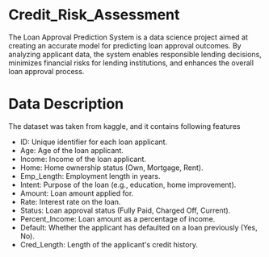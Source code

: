 # Credit_Risk_Assessment

The Loan Approval Prediction System is a data science project aimed at creating an accurate model for predicting loan approval outcomes. By analyzing applicant data, the system enables responsible lending decisions, minimizes financial risks for lending institutions, and enhances the overall loan approval process.

# Data Description

The dataset was taken from kaggle, and it contains following features
- ID: Unique identifier for each loan applicant.
- Age: Age of the loan applicant.
- Income: Income of the loan applicant.
- Home: Home ownership status (Own, Mortgage, Rent).
- Emp_Length: Employment length in years.
- Intent: Purpose of the loan (e.g., education, home improvement).
- Amount: Loan amount applied for.
- Rate: Interest rate on the loan.
- Status: Loan approval status (Fully Paid, Charged Off, Current).
- Percent_Income: Loan amount as a percentage of income.
- Default: Whether the applicant has defaulted on a loan previously (Yes, No).
- Cred_Length: Length of the applicant's credit history.
